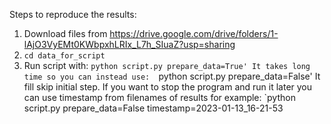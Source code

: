 Steps to reproduce the results:

1. Download files from https://drive.google.com/drive/folders/1-lAjO3VyEMt0KWbpxhLRIx_L7h_SIuaZ?usp=sharing
2. `cd data_for_script`
3. Run script with: 
	`python script.py prepare_data=True'
	It takes long time so you can instead use: 
	`python script.py prepare_data=False'
	It fill skip initial step. 
	If you want to stop the program and run it later you can use timestamp from filenames of results for example: 
	`python script.py prepare_data=False timestamp=2023-01-13_16-21-53